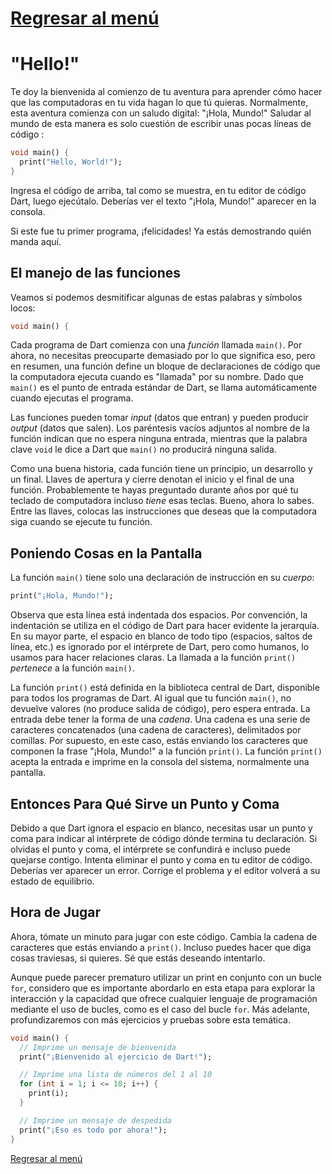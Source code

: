 # [Regresar al menú](https://github.com/proyecMariana/guswill_dart-flutter-main/tree/main)
# "Hello!"

Te doy la bienvenida al comienzo de tu aventura para aprender cómo hacer que las computadoras en tu vida hagan lo que tú quieras. Normalmente, esta aventura comienza con un saludo digital: "¡Hola, Mundo!" Saludar al mundo de esta manera es solo cuestión de escribir unas pocas líneas de código :

```dart
void main() {
  print("Hello, World!");
}
```
Ingresa el código de arriba, tal como se muestra, en tu editor de código Dart, luego ejecútalo. Deberías ver el texto "¡Hola, Mundo!" aparecer en la consola.

Si este fue tu primer programa, ¡felicidades! Ya estás demostrando quién manda aquí.

## El manejo de las funciones
Veamos si podemos desmitificar algunas de estas palabras y símbolos locos:

```dart
void main() {
```
Cada programa de Dart comienza con una _función_ llamada `main()`. Por ahora, no necesitas preocuparte demasiado por lo que significa eso, pero en resumen, una función define un bloque de declaraciones de código que la computadora ejecuta cuando es "llamada" por su nombre. Dado que `main()` es el punto de entrada estándar de Dart, se llama automáticamente cuando ejecutas el programa.

Las funciones pueden tomar _input_ (datos que entran) y pueden producir _output_ (datos que salen). Los paréntesis vacíos adjuntos al nombre de la función indican que no espera ninguna entrada, mientras que la palabra clave `void` le dice a Dart que `main()` no producirá ninguna salida.

Como una buena historia, cada función tiene un principio, un desarrollo y un final. Llaves de apertura y cierre denotan el inicio y el final de una función. Probablemente te hayas preguntado durante años por qué tu teclado de computadora incluso _tiene_ esas teclas. Bueno, ahora lo sabes. Entre las llaves, colocas las instrucciones que deseas que la computadora siga cuando se ejecute tu función.

## Poniendo Cosas en la Pantalla
La función `main()` tiene solo una declaración de instrucción en su _cuerpo_:

```dart
print("¡Hola, Mundo!");
```

Observa que esta línea está indentada dos espacios. Por convención, la indentación se utiliza en el código de Dart para hacer evidente la jerarquía. En su mayor parte, el espacio en blanco de todo tipo (espacios, saltos de línea, etc.) es ignorado por el intérprete de Dart, pero como humanos, lo usamos para hacer relaciones claras. La llamada a la función `print()` _pertenece_ a la función `main()`.

La función `print()` está definida en la biblioteca central de Dart, disponible para todos los programas de Dart. Al igual que tu función `main()`, no devuelve valores (no produce salida de código), pero espera entrada. La entrada debe tener la forma de una _cadena_. Una cadena es una serie de caracteres concatenados (una cadena de caracteres), delimitados por comillas. Por supuesto, en este caso, estás enviando los caracteres que componen la frase "¡Hola, Mundo!" a la función `print()`. La función `print()` acepta la entrada e imprime en la consola del sistema, normalmente una pantalla.

## Entonces Para Qué Sirve un Punto y Coma
Debido a que Dart ignora el espacio en blanco, necesitas usar un punto y coma para indicar al intérprete de código dónde termina tu declaración. Si olvidas el punto y coma, el intérprete se confundirá e incluso puede quejarse contigo. Intenta eliminar el punto y coma en tu editor de código. Deberías ver aparecer un error. Corrige el problema y el editor volverá a su estado de equilibrio.

## Hora de Jugar
Ahora, tómate un minuto para jugar con este código. Cambia la cadena de caracteres que estás enviando a `print()`. Incluso puedes hacer que diga cosas traviesas, si quieres. Sé que estás deseando intentarlo.

Aunque puede parecer prematuro utilizar un print en conjunto con un bucle `for`, considero que es importante abordarlo en esta etapa para explorar la interacción y la capacidad que ofrece cualquier lenguaje de programación mediante el uso de bucles, como es el caso del bucle `for`. Más adelante, profundizaremos con más ejercicios y pruebas sobre esta temática.

```dart
void main() {
  // Imprime un mensaje de bienvenida
  print("¡Bienvenido al ejercicio de Dart!");

  // Imprime una lista de números del 1 al 10
  for (int i = 1; i <= 10; i++) {
    print(i);
  }

  // Imprime un mensaje de despedida
  print("¡Eso es todo por ahora!");
}
```

[Regresar al menú](https://github.com/proyecMariana/guswill_dart-flutter-main/tree/main)

